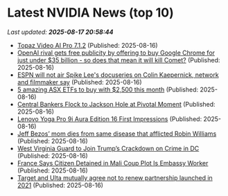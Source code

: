 # Latest NVIDIA News (top 10)
_Last updated: **2025-08-17 20:58:44**_

- [Topaz Video AI Pro 7.1.2](https://post.rlsbb.ru/topaz-video-ai-pro-7-1-2/) (Published: 2025-08-16)
- [OpenAI rival gets free publicity by offering to buy Google Chrome for just under $35 billion - so does that mean it will kill Comet?](https://www.techradar.com/pro/openai-rival-gets-free-publicity-by-offering-to-buy-google-chrome-for-just-under-usd35-billion-so-does-that-mean-it-will-kill-comet) (Published: 2025-08-16)
- [ESPN will not air Spike Lee's docuseries on Colin Kaepernick, network and filmmaker say](https://biztoc.com/x/f3f863d6f8172e89) (Published: 2025-08-16)
- [5 amazing ASX ETFs to buy with $2,500 this month](https://www.fool.com.au/2025/08/17/5-amazing-asx-etfs-to-buy-with-2500-this-month/) (Published: 2025-08-16)
- [Central Bankers Flock to Jackson Hole at Pivotal Moment](https://biztoc.com/x/8fb6050855bcac11) (Published: 2025-08-16)
- [Lenovo Yoga Pro 9i Aura Edition 16 First Impressions](https://www.thurrott.com/windows/windows-11/324647/lenovo-yoga-pro-9i-aura-edition-16-first-impressions) (Published: 2025-08-16)
- [Jeff Bezos’ mom dies from same disease that afflicted Robin Williams](https://biztoc.com/x/9500ed287b34320c) (Published: 2025-08-16)
- [West Virginia Guard to Join Trump’s Crackdown on Crime in DC](https://biztoc.com/x/25d06de65f5a2eac) (Published: 2025-08-16)
- [France Says Citizen Detained in Mali Coup Plot Is Embassy Worker](https://biztoc.com/x/e8eebcd66aa540d3) (Published: 2025-08-16)
- [Target and Ulta mutually agree not to renew partnership launched in 2021](https://biztoc.com/x/68e963afb7203d60) (Published: 2025-08-16)
